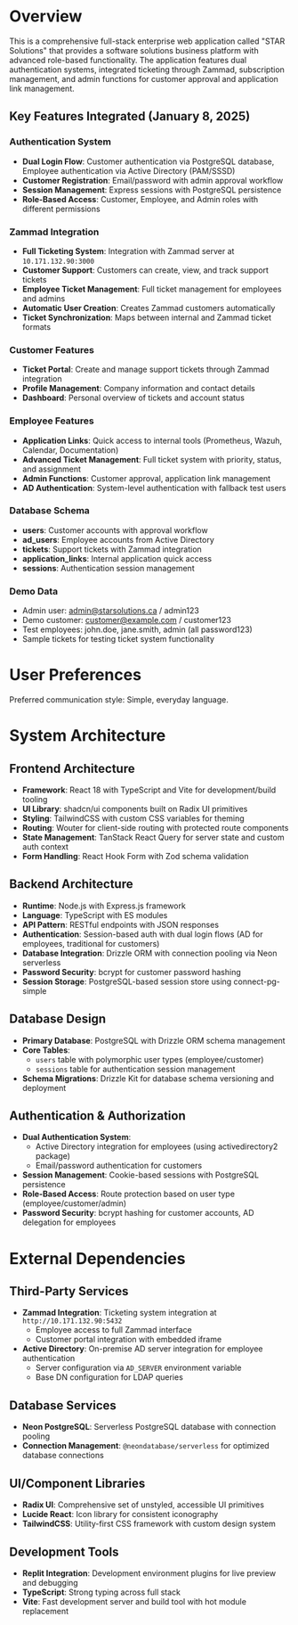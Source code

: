 # Overview

This is a comprehensive full-stack enterprise web application called "STAR Solutions" that provides a software solutions business platform with advanced role-based functionality. The application features dual authentication systems, integrated ticketing through Zammad, subscription management, and admin functions for customer approval and application link management.

## Key Features Integrated (January 8, 2025)

### **Authentication System**
- **Dual Login Flow**: Customer authentication via PostgreSQL database, Employee authentication via Active Directory (PAM/SSSD)
- **Customer Registration**: Email/password with admin approval workflow
- **Session Management**: Express sessions with PostgreSQL persistence
- **Role-Based Access**: Customer, Employee, and Admin roles with different permissions

### **Zammad Integration**
- **Full Ticketing System**: Integration with Zammad server at `10.171.132.90:3000`
- **Customer Support**: Customers can create, view, and track support tickets
- **Employee Ticket Management**: Full ticket management for employees and admins
- **Automatic User Creation**: Creates Zammad customers automatically
- **Ticket Synchronization**: Maps between internal and Zammad ticket formats

### **Customer Features**
- **Ticket Portal**: Create and manage support tickets through Zammad integration
- **Profile Management**: Company information and contact details
- **Dashboard**: Personal overview of tickets and account status

### **Employee Features**
- **Application Links**: Quick access to internal tools (Prometheus, Wazuh, Calendar, Documentation)
- **Advanced Ticket Management**: Full ticket system with priority, status, and assignment
- **Admin Functions**: Customer approval, application link management
- **AD Authentication**: System-level authentication with fallback test users

### **Database Schema**
- **users**: Customer accounts with approval workflow
- **ad_users**: Employee accounts from Active Directory
- **tickets**: Support tickets with Zammad integration
- **application_links**: Internal application quick access
- **sessions**: Authentication session management

### **Demo Data**
- Admin user: admin@starsolutions.ca / admin123
- Demo customer: customer@example.com / customer123
- Test employees: john.doe, jane.smith, admin (all password123)
- Sample tickets for testing ticket system functionality

# User Preferences

Preferred communication style: Simple, everyday language.

# System Architecture

## Frontend Architecture
- **Framework**: React 18 with TypeScript and Vite for development/build tooling
- **UI Library**: shadcn/ui components built on Radix UI primitives
- **Styling**: TailwindCSS with custom CSS variables for theming
- **Routing**: Wouter for client-side routing with protected route components
- **State Management**: TanStack React Query for server state and custom auth context
- **Form Handling**: React Hook Form with Zod schema validation

## Backend Architecture
- **Runtime**: Node.js with Express.js framework
- **Language**: TypeScript with ES modules
- **API Pattern**: RESTful endpoints with JSON responses
- **Authentication**: Session-based auth with dual login flows (AD for employees, traditional for customers)
- **Database Integration**: Drizzle ORM with connection pooling via Neon serverless
- **Password Security**: bcrypt for customer password hashing
- **Session Storage**: PostgreSQL-based session store using connect-pg-simple

## Database Design
- **Primary Database**: PostgreSQL with Drizzle ORM schema management
- **Core Tables**: 
  - `users` table with polymorphic user types (employee/customer)
  - `sessions` table for authentication session management
- **Schema Migrations**: Drizzle Kit for database schema versioning and deployment

## Authentication & Authorization
- **Dual Authentication System**: 
  - Active Directory integration for employees (using activedirectory2 package)
  - Email/password authentication for customers
- **Session Management**: Cookie-based sessions with PostgreSQL persistence
- **Role-Based Access**: Route protection based on user type (employee/customer/admin)
- **Password Security**: bcrypt hashing for customer accounts, AD delegation for employees

# External Dependencies

## Third-Party Services
- **Zammad Integration**: Ticketing system integration at `http://10.171.132.90:5432`
  - Employee access to full Zammad interface
  - Customer portal integration with embedded iframe
- **Active Directory**: On-premise AD server integration for employee authentication
  - Server configuration via `AD_SERVER` environment variable
  - Base DN configuration for LDAP queries

## Database Services
- **Neon PostgreSQL**: Serverless PostgreSQL database with connection pooling
- **Connection Management**: `@neondatabase/serverless` for optimized database connections

## UI/Component Libraries
- **Radix UI**: Comprehensive set of unstyled, accessible UI primitives
- **Lucide React**: Icon library for consistent iconography
- **TailwindCSS**: Utility-first CSS framework with custom design system

## Development Tools
- **Replit Integration**: Development environment plugins for live preview and debugging
- **TypeScript**: Strong typing across full stack
- **Vite**: Fast development server and build tool with hot module replacement